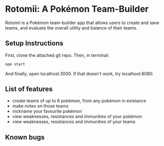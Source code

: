 # Rotomii: A Pokémon Team-Builder
Rotomii is a Pokémon team-builder app that allows users to create and save teams, and evaluate the overall utility and balance of their teams.

## Setup Instructions
First, clone the attached git repo.
Then, in terminal:
```bash
npm start
```
And finally, open localhost:3000. If that doesn't work, try localhost:8080.

## List of features
- create teams of up to 6 pokémon, from any pokémon in existance
- make notes on those teams
- nickname your favourite pokémon
- view weaknesses, resistances and immunities of your pokémon
- view weaknesses, resistances and immunities of your teams

## Known bugs
